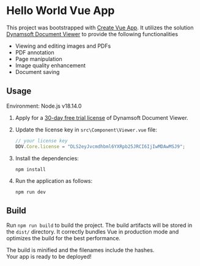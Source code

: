 # Hello World Vue App

This project was bootstrapped with [Create Vue App](https://github.com/vuejs/vue-cli). It utilizes the solution [Dynamsoft Document Viewer](https://www.dynamsoft.com/document-viewer/docs/introduction/) to provide the following functionalities

- Viewing and editing images and PDFs
- PDF annotation
- Page manipulation
- Image quality enhancement
- Document saving

## Usage

Environment: Node.js v18.14.0

1. Apply for a [30-day free trial license](https://www.dynamsoft.com/customer/license/trialLicense?product=ddv) of Dynamsoft Document Viewer.

2. Update the license key in `src\Component\Viewer.vue` file:

   ```javascript
   // your license key
   DDV.Core.license = "DLS2eyJvcmdhbml6YXRpb25JRCI6IjIwMDAwMSJ9";
   ```

3. Install the dependencies:

   ```
   npm install
   ```

4. Run the application as follows:

   ```
   npm run dev
   ```

## Build

Run `npm run build` to build the project. The build artifacts will be stored in the `dist/` directory. 
It correctly bundles Vue in production mode and optimizes the build for the best performance.

The build is minified and the filenames include the hashes.<br />
Your app is ready to be deployed!